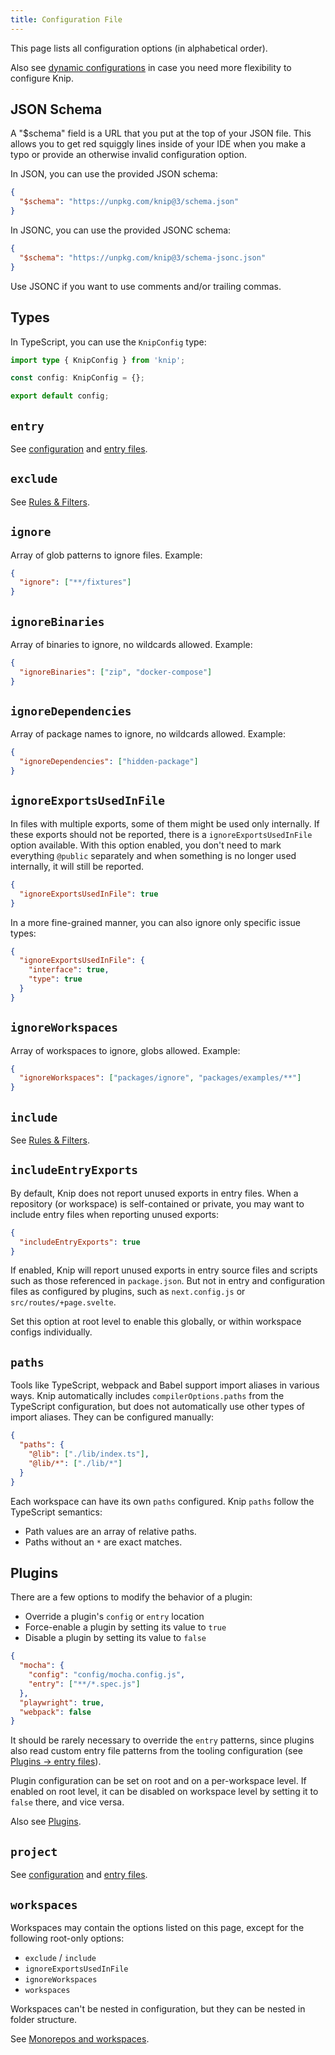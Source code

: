 ```yaml
---
title: Configuration File
---
```


This page lists all configuration options (in alphabetical order).

Also see [dynamic configurations][1] in case you need more flexibility to
configure Knip.

## JSON Schema

A "$schema" field is a URL that you put at the top of your JSON file. This allows you to get red squiggly lines inside of your IDE when you make a typo or provide an otherwise invalid configuration option.

In JSON, you can use the provided JSON schema:

```json title="knip.json"
{
  "$schema": "https://unpkg.com/knip@3/schema.json"
}
```

In JSONC, you can use the provided JSONC schema:

```json title="knip.jsonc"
{
  "$schema": "https://unpkg.com/knip@3/schema-jsonc.json"
}
```

Use JSONC if you want to use comments and/or trailing commas.

## Types

In TypeScript, you can use the `KnipConfig` type:

```ts title="knip.ts"
import type { KnipConfig } from 'knip';

const config: KnipConfig = {};

export default config;
```

## `entry`

See [configuration][2] and [entry files][3].

## `exclude`

See [Rules & Filters][4].

## `ignore`

Array of glob patterns to ignore files. Example:

```json title="knip.json"
{
  "ignore": ["**/fixtures"]
}
```

## `ignoreBinaries`

Array of binaries to ignore, no wildcards allowed. Example:

```json title="knip.json"
{
  "ignoreBinaries": ["zip", "docker-compose"]
}
```

## `ignoreDependencies`

Array of package names to ignore, no wildcards allowed. Example:

```json title="knip.json"
{
  "ignoreDependencies": ["hidden-package"]
}
```

## `ignoreExportsUsedInFile`

In files with multiple exports, some of them might be used only internally. If
these exports should not be reported, there is a `ignoreExportsUsedInFile`
option available. With this option enabled, you don't need to mark everything
`@public` separately and when something is no longer used internally, it will
still be reported.

```json title="knip.json"
{
  "ignoreExportsUsedInFile": true
}
```

In a more fine-grained manner, you can also ignore only specific issue types:

```json title="knip.json"
{
  "ignoreExportsUsedInFile": {
    "interface": true,
    "type": true
  }
}
```

## `ignoreWorkspaces`

Array of workspaces to ignore, globs allowed. Example:

```json title="knip.json"
{
  "ignoreWorkspaces": ["packages/ignore", "packages/examples/**"]
}
```

## `include`

See [Rules & Filters][4].

## `includeEntryExports`

By default, Knip does not report unused exports in entry files. When a
repository (or workspace) is self-contained or private, you may want to include
entry files when reporting unused exports:

```json title="knip.json"
{
  "includeEntryExports": true
}
```

If enabled, Knip will report unused exports in entry source files and scripts
such as those referenced in `package.json`. But not in entry and configuration
files as configured by plugins, such as `next.config.js` or
`src/routes/+page.svelte`.

Set this option at root level to enable this globally, or within workspace
configs individually.

## `paths`

Tools like TypeScript, webpack and Babel support import aliases in various ways.
Knip automatically includes `compilerOptions.paths` from the TypeScript
configuration, but does not automatically use other types of import aliases.
They can be configured manually:

```json title="knip.json"
{
  "paths": {
    "@lib": ["./lib/index.ts"],
    "@lib/*": ["./lib/*"]
  }
}
```

Each workspace can have its own `paths` configured. Knip `paths` follow the
TypeScript semantics:

- Path values are an array of relative paths.
- Paths without an `*` are exact matches.

## Plugins

There are a few options to modify the behavior of a plugin:

- Override a plugin's `config` or `entry` location
- Force-enable a plugin by setting its value to `true`
- Disable a plugin by setting its value to `false`

```json title="knip.json"
{
  "mocha": {
    "config": "config/mocha.config.js",
    "entry": ["**/*.spec.js"]
  },
  "playwright": true,
  "webpack": false
}
```

It should be rarely necessary to override the `entry` patterns, since plugins
also read custom entry file patterns from the tooling configuration (see
[Plugins → entry files][5]).

Plugin configuration can be set on root and on a per-workspace level. If enabled
on root level, it can be disabled on workspace level by setting it to `false`
there, and vice versa.

Also see [Plugins][6].

## `project`

See [configuration][2] and [entry files][3].

## `workspaces`

Workspaces may contain the options listed on this page, except for the following
root-only options:

- `exclude` / `include`
- `ignoreExportsUsedInFile`
- `ignoreWorkspaces`
- `workspaces`

Workspaces can't be nested in configuration, but they can be nested in folder
structure.

See [Monorepos and workspaces][7].

[1]: ../reference/dynamic-configuration.mdx
[2]: ../overview/configuration.md
[3]: ../explanations/entry-files.md
[4]: ../features/rules-and-filters.md#filters
[5]: ../explanations/plugins.md#entry-files
[6]: ../explanations/plugins.md
[7]: ../features/monorepos-and-workspaces.md
